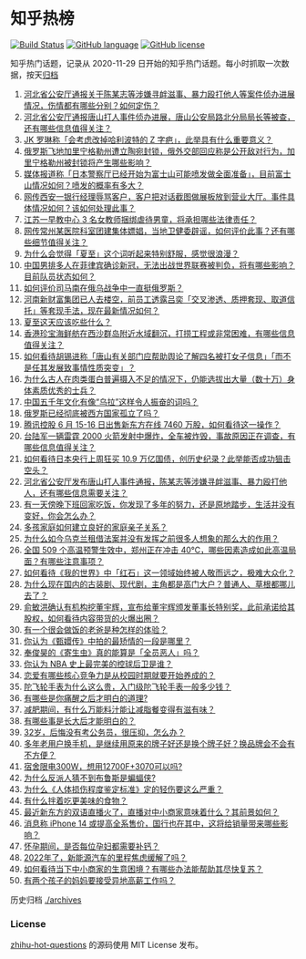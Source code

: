 # 知乎热榜
[![Build Status](https://github.com/ToWeLong/zhihu-hot-questions/workflows/CI/badge.svg)](https://github.com/ToWeLong/zhihu-hot-questions/actions)
[![GitHub language](https://img.shields.io/badge/language-golang-orange.svg)](https://golang.org/)
[![GitHub license](https://img.shields.io/github/license/ToWeLong/zhihu-hot-questions)](https://github.com/ToWeLong/zhihu-hot-questions/blob/main/LICENSE)

知乎热门话题，记录从 2020-11-29 日开始的知乎热门话题。每小时抓取一次数据，按天[归档](./archives)

<!-- BEGIN -->

1. [河北省公安厅通报关于陈某志等涉嫌寻衅滋事、暴力殴打他人等案件侦办进展情况，伤情都有哪些分别？如何定伤？](https://www.zhihu.com/question/538720227)
1. [河北省公安厅通报唐山打人事件侦办进展，唐山公安局路北分局局长等被查，还有哪些信息值得关注？](https://www.zhihu.com/question/538720679)
1. [JK 罗琳称「会考虑改掉哈利波特的 Z 字疤」，此举具有什么重要意义？](https://www.zhihu.com/question/538453853)
1. [俄罗斯飞地加里宁格勒州遭立陶宛封锁，俄外交部回应称是公开敌对行为，加里宁格勒州被封锁将产生哪些影响？](https://www.zhihu.com/question/538667547)
1. [媒体报道称「日本警察厅已经开始为富士山可能喷发做全面准备」，目前富士山情况如何？喷发的概率有多大？](https://www.zhihu.com/question/538473205)
1. [网传西安一银行经理辱骂客户，客户把对话截图做展板放到营业大厅。事件具体情况如何？该如何处理此事？](https://www.zhihu.com/question/538682964)
1. [江苏一早教中心 3 名女教师捆绑虐待男童，将承担哪些法律责任？](https://www.zhihu.com/question/538487529)
1. [网传常州某医院科室团建集体嫖娼，当地卫健委辟谣，如何评价此事？还有哪些细节值得关注？](https://www.zhihu.com/question/538663625)
1. [为什么会觉得「夏至」这个词听起来特别舒服，感觉很浪漫？](https://www.zhihu.com/question/538697961)
1. [中国男排多人在菲律宾确诊新冠，无法出战世界联赛被判负，将有哪些影响？目前队员状态如何？](https://www.zhihu.com/question/538696214)
1. [如何评价司马南在俄乌战争中一直挺俄罗斯？](https://www.zhihu.com/question/530673801)
1. [河南新财富集团已人去楼空，前员工透露吕奕「交叉渗透、质押套现、取道信托」等套现手法，现在最新情况如何？](https://www.zhihu.com/question/538594419)
1. [夏至这天应该吃些什么？](https://www.zhihu.com/question/24225606)
1. [香港珍宝海鲜舫在西沙群岛附近水域翻沉，打捞工程或非常困难，有哪些信息值得关注？](https://www.zhihu.com/question/538675455)
1. [如何看待胡锡进称「唐山有关部门应帮助舆论了解四名被打女子信息」「而不是任其发展致事情性质突变」？](https://www.zhihu.com/question/538702026)
1. [为什么古人在肉类蛋白普遍摄入不足的情况下，仍能选拔出大量（数十万）身体素质优秀的士兵？](https://www.zhihu.com/question/25014020)
1. [中国五千年文化有像“乌拉”这样令人振奋的词吗？](https://www.zhihu.com/question/532117757)
1. [俄罗斯已经彻底被西方国家孤立了吗？](https://www.zhihu.com/question/523257898)
1. [腾讯控股 6 月 15-16 日出售新东方在线 7460 万股，如何看待这一操作？](https://www.zhihu.com/question/538636202)
1. [台陆军一辆雷霆 2000 火箭发射中爆炸，全车被炸毁，事故原因正在调查，有哪些信息值得关注？](https://www.zhihu.com/question/538567939)
1. [如何看待日本央行上周狂买 10.9 万亿国债，创历史纪录？此举能否成功狙击空头？](https://www.zhihu.com/question/538656285)
1. [河北省公安厅发布唐山打人事件通报，陈某志等涉嫌寻衅滋事、暴力殴打他人，还有哪些信息需要关注？](https://www.zhihu.com/question/538719433)
1. [有一天傍晚下班回家吃饭，你发现了多年的努力，还是原地踏步，生活并没有变好，你会怎么办？](https://www.zhihu.com/question/535301621)
1. [多孩家庭如何建立良好的家庭亲子关系？](https://www.zhihu.com/question/538483610)
1. [为什么如今乌克兰租借法案并没有发挥之前很多人想象的那么大的作用？](https://www.zhihu.com/question/538551230)
1. [全国 509 个高温预警生效中，郑州正在冲击 40℃，哪些因素造成如此高温局面？有哪些注意事项？](https://www.zhihu.com/question/538021550)
1. [如何看待《我的世界》中「红石」这一领域始终被人敬而远之，极难大众化？](https://www.zhihu.com/question/425407973)
1. [为什么现在国内的古装剧、现代剧，主角都是高门大户？普通人、草根都哪儿去了？](https://www.zhihu.com/question/538582054)
1. [俞敏洪确认有机构挖董宇辉，宣布给董宇辉颁发董事长特别奖，此前承诺给其股权，如何看待内容带货的火爆出圈？](https://www.zhihu.com/question/538641748)
1. [有一个很会做饭的老爸是种怎样的体验？](https://www.zhihu.com/question/39554806)
1. [你认为《甄嬛传》中拍的最矫情的一段是哪里？](https://www.zhihu.com/question/285232278)
1. [奉俊昊的《寄生虫》真的能算是「全员恶人」吗？](https://www.zhihu.com/question/535750265)
1. [你认为 NBA 史上最完美的控球后卫是谁？](https://www.zhihu.com/question/452678637)
1. [恋爱有哪些核心竞争力是从校园时期就要开始养成的？](https://www.zhihu.com/question/538158409)
1. [陀飞轮手表为什么这么贵，入门级陀飞轮手表一般多少钱？](https://www.zhihu.com/question/446001958)
1. [有哪些是你痛醒之后才明白的道理?](https://www.zhihu.com/question/525468264)
1. [减肥期间，有什么万能料汁能让减脂餐变得有滋有味？](https://www.zhihu.com/question/537587188)
1. [有哪些事是长大后才能明白的？](https://www.zhihu.com/question/537825432)
1. [32岁，后悔没有考公务员，很压抑，怎么办？](https://www.zhihu.com/question/533615912)
1. [多年老用户换手机，是继续用原来的牌子好还是换个牌子好？换品牌会不会有不方便？](https://www.zhihu.com/question/538561016)
1. [宿舍限电300W，想用12700F+3070可以吗?](https://www.zhihu.com/question/538286881)
1. [为什么反派人猜不到布鲁斯是蝙蝠侠?](https://www.zhihu.com/question/487379520)
1. [为什么《人体损伤程度鉴定标准》定的轻伤要这么严重？](https://www.zhihu.com/question/538028143)
1. [有什么拌着吃更美味的食物？](https://www.zhihu.com/question/537587084)
1. [最近新东方的双语直播火了，直播对中小商家意味着什么？其前景如何？](https://www.zhihu.com/question/538532424)
1. [消息称 iPhone 14 或提高全系售价，国行也在其中，这将给销量带来哪些影响？](https://www.zhihu.com/question/538563081)
1. [怀孕期间，是否每位孕妇都需要补钙？](https://www.zhihu.com/question/449851769)
1. [2022年了，新能源汽车的里程焦虑缓解了吗？](https://www.zhihu.com/question/538626163)
1. [如何看待当下中小商家的生意困境？有哪些办法能帮助其尽快复苏？](https://www.zhihu.com/question/538485823)
1. [有两个孩子的妈妈要接受异地高薪工作吗？](https://www.zhihu.com/question/538486411)

<!-- END -->

历史归档 [./archives](./archives)


### License
[zhihu-hot-questions](https://github.com/towelong/zhihu-hot-questions) 的源码使用 MIT License 发布。